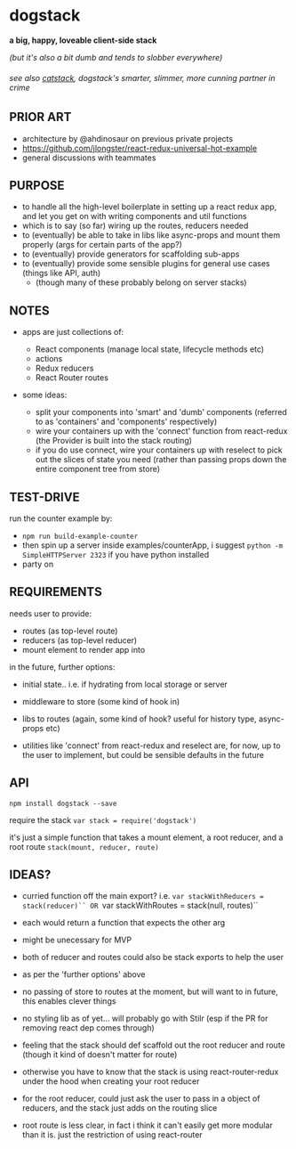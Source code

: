 # dogstack

**a big, happy, loveable client-side stack**

_(but it's also a bit dumb and tends to slobber everywhere)_

###### see also [catstack](https://github.com/enspiral-root-systems/cat-stack), dogstack's smarter, slimmer, more cunning partner in crime

## PRIOR ART

- architecture by @ahdinosaur on previous private projects
- https://github.com/jlongster/react-redux-universal-hot-example
- general discussions with teammates

## PURPOSE

- to handle all the high-level boilerplate in setting up a react redux app, and let you get on with writing components and util functions
- which is to say (so far) wiring up the routes, reducers needed
- to (eventually) be able to take in libs like async-props and mount them properly (args for certain parts of the app?)
- to (eventually) provide generators for scaffolding sub-apps
- to (eventually) provide some sensible plugins for general use cases (things like API, auth)
  - (though many of these probably belong on server stacks)

## NOTES

- apps are just collections of:
  - React components (manage local state, lifecycle methods etc)
  - actions
  - Redux reducers
  - React Router routes

- some ideas:
  - split your components into 'smart' and 'dumb' components (referred to as 'containers' and 'components' respectively)
  - wire your containers up with the 'connect' function from react-redux (the Provider is built into the stack routing)
  - if you do use connect, wire your containers up with reselect to pick out the slices of state you need (rather than passing props down the entire component tree from store)

## TEST-DRIVE

run the counter example by:
- `npm run build-example-counter`
- then spin up a server inside examples/counterApp, i suggest `python -m SimpleHTTPServer 2323` if you have python installed
- party on

## REQUIREMENTS

needs user to provide:
- routes (as top-level route)
- reducers (as top-level reducer)
- mount element to render app into

in the future, further options:
- initial state.. i.e. if hydrating from local storage or server
- middleware to store (some kind of hook in)
- libs to routes (again, some kind of hook? useful for history type, async-props etc)

- utilities like 'connect' from react-redux and reselect are, for now, up to the user to implement, but could be sensible defaults in the future

## API

`npm install dogstack --save`

require the stack
`var stack = require('dogstack')`

it's just a simple function that takes a mount element, a root reducer, and a root route
`stack(mount, reducer, route)`

## IDEAS?

* curried function off the main export? i.e.
`var stackWithReducers = stack(reducer)``
OR
`var stackWithRoutes = stack(null, routes)``
* each would return a function that expects the other arg
* might be unecessary for MVP

* both of reducer and routes could also be stack exports to help the user
* as per the 'further options' above
* no passing of store to routes at the moment, but will want to in future, this enables clever things

- no styling lib as of yet... will probably go with Stilr (esp if the PR for removing react dep comes through)


- feeling that the stack should def scaffold out the root reducer and route (though it kind of doesn't matter for route)
- otherwise you have to know that the stack is using react-router-redux under the hood when creating your root reducer

- for the root reducer, could just ask the user to pass in a object of reducers, and the stack just adds on the routing slice
- root route is less clear, in fact i think it can't easily get more modular than it is. just the restriction of using react-router
